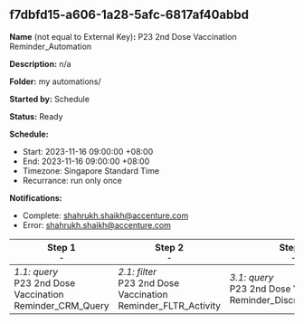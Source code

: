 ## f7dbfd15-a606-1a28-5afc-6817af40abbd

**Name** (not equal to External Key)**:** P23 2nd Dose Vaccination Reminder_Automation

**Description:** n/a

**Folder:** my automations/

**Started by:** Schedule

**Status:** Ready

**Schedule:**

* Start: 2023-11-16 09:00:00 +08:00
* End: 2023-11-16 09:00:00 +08:00
* Timezone: Singapore Standard Time
* Recurrance: run only once

**Notifications:**

* Complete: shahrukh.shaikh@accenture.com
* Error: shahrukh.shaikh@accenture.com

| Step 1<br>_<small>-</small>_ | Step 2<br>_<small>-</small>_ | Step 3<br>_<small>-</small>_ |
| --- | --- | --- |
| _1.1: query_<br>P23 2nd Dose Vaccination Reminder_CRM_Query | _2.1: filter_<br>P23 2nd Dose Vaccination Reminder_FLTR_Activity | _3.1: query_<br>P23 2nd Dose Vaccination Reminder_Discrepancy_Query |
